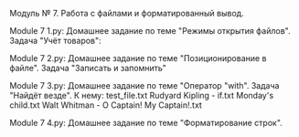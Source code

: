 Модуль № 7. Работа с файлами и форматированный вывод.

Module 7 1.py: Домашнее задание по теме "Режимы открытия файлов". Задача "Учёт товаров":

Module 7 2.py: Домашнее задание по теме "Позиционирование в файле". Задача "Записать и запомнить"

Module 7 3.py: Домашнее задание по теме "Оператор "with". Задача "Найдёт везде". К нему:
               test_file.txt
               Rudyard Kipling - if.txt
               Monday's child.txt
               Walt Whitman - O Captain! My Captain!.txt

Module 7 4.py: Домашнее задание по теме "Форматирование строк".
